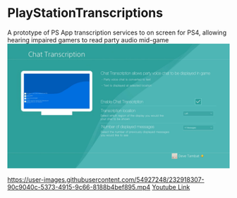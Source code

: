 # PlayStationTranscriptions
A prototype of PS App transcription services to on screen for PS4, allowing hearing impaired gamers
to read party audio mid-game
![image](https://github.com/tambatd/PlayStationTranscriptions/blob/master/Intro.jpg)

https://user-images.githubusercontent.com/54927248/232918307-90c9040c-5373-4915-9c66-8188b4bef895.mp4
[Youtube Link](https://youtu.be/dnwyT8TUFRg)

